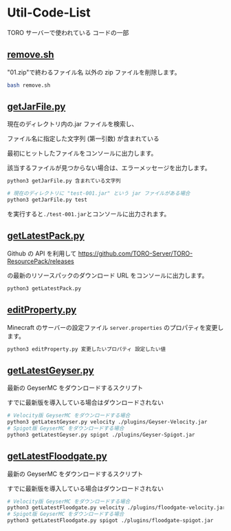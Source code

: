 # Util-Code-List

TORO サーバーで使われている コードの一部

## [remove.sh](/remove.sh)

"01.zip"で終わるファイル名 以外の zip ファイルを削除します。

```sh
bash remove.sh
```

## [getJarFile.py](/getJarFile.py)

現在のディレクトリ内の.jar ファイルを検索し、

ファイル名に指定した文字列 (第一引数) が含まれている

最初にヒットしたファイルをコンソールに出力します。

該当するファイルが見つからない場合は、エラーメッセージを出力します。

```sh
python3 getJarFile.py 含まれている文字列
```

```sh
# 現在のディレクトリに "test-001.jar" という jar ファイルがある場合
python3 getJarFile.py test
```

を実行すると`./test-001.jar`とコンソールに出力されます。

## [getLatestPack.py](/getLatestPack.py)

Github の API を利用して <https://github.com/TORO-Server/TORO-ResourcePack/releases>

の最新のリソースパックのダウンロード URL をコンソールに出力します。

```sh
python3 getLatestPack.py
```

## [editProperty.py](/editProperty.py)

Minecraft のサーバーの設定ファイル `server.properties` のプロパティを変更します。

```sh
python3 editProperty.py 変更したいプロパティ 設定したい値
```

## [getLatestGeyser.py](/getLatestGeyser.py)

最新の GeyserMC をダウンロードするスクリプト

すでに最新版を導入している場合はダウンロードされない

```sh
# Velocity版 GeyserMC をダウンロードする場合
python3 getLatestGeyser.py velocity ./plugins/Geyser-Velocity.jar
# Spigot版 GeyserMC をダウンロードする場合
python3 getLatestGeyser.py spigot ./plugins/Geyser-Spigot.jar
```

## [getLatestFloodgate.py](/getLatestFloodgate.py)

最新の GeyserMC をダウンロードするスクリプト

すでに最新版を導入している場合はダウンロードされない

```sh
# Velocity版 GeyserMC をダウンロードする場合
python3 getLatestFloodgate.py velocity ./plugins/floodgate-velocity.jar
# Spigot版 GeyserMC をダウンロードする場合
python3 getLatestFloodgate.py spigot ./plugins/floodgate-spigot.jar
```
